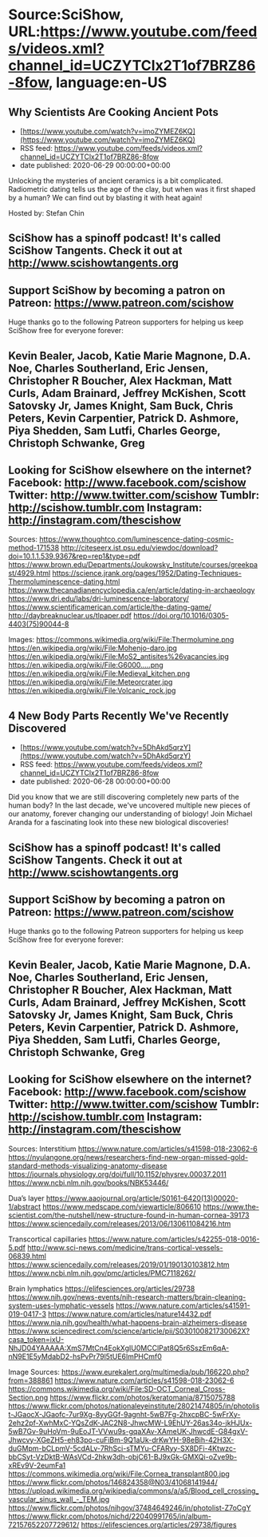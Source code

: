 # Source:SciShow, URL:https://www.youtube.com/feeds/videos.xml?channel_id=UCZYTClx2T1of7BRZ86-8fow, language:en-US

## Why Scientists Are Cooking Ancient Pots
 - [https://www.youtube.com/watch?v=imoZYMEZ6KQ](https://www.youtube.com/watch?v=imoZYMEZ6KQ)
 - RSS feed: https://www.youtube.com/feeds/videos.xml?channel_id=UCZYTClx2T1of7BRZ86-8fow
 - date published: 2020-06-29 00:00:00+00:00

Unlocking the mysteries of ancient ceramics is a bit complicated. Radiometric dating tells us the age of the clay, but when was it first shaped by a human? We can find out by blasting it with heat again!

Hosted by: Stefan Chin

SciShow has a spinoff podcast! It's called SciShow Tangents. Check it out at http://www.scishowtangents.org
----------
Support SciShow by becoming a patron on Patreon: https://www.patreon.com/scishow
----------
Huge thanks go to the following Patreon supporters for helping us keep SciShow free for everyone forever:

Kevin Bealer, Jacob, Katie Marie Magnone, D.A. Noe, Charles Southerland, Eric Jensen, Christopher R Boucher, Alex Hackman, Matt Curls, Adam Brainard, Jeffrey McKishen, Scott Satovsky Jr, James Knight, Sam Buck, Chris Peters, Kevin Carpentier, Patrick D. Ashmore, Piya Shedden, Sam Lutfi, Charles George, Christoph Schwanke, Greg
----------
Looking for SciShow elsewhere on the internet?
Facebook: http://www.facebook.com/scishow
Twitter: http://www.twitter.com/scishow
Tumblr: http://scishow.tumblr.com
Instagram: http://instagram.com/thescishow
----------
Sources:
https://www.thoughtco.com/luminescence-dating-cosmic-method-171538
http://citeseerx.ist.psu.edu/viewdoc/download?doi=10.1.1.539.9367&rep=rep1&type=pdf
https://www.brown.edu/Departments/Joukowsky_Institute/courses/greekpast/4929.html
https://science.jrank.org/pages/1952/Dating-Techniques-Thermoluminescence-dating.html
https://www.thecanadianencyclopedia.ca/en/article/dating-in-archaeology
https://www.dri.edu/labs/dri-luminescence-laboratory/
https://www.scientificamerican.com/article/the-dating-game/
http://daybreaknuclear.us/tlpaper.pdf
https://doi.org/10.1016/0305-4403(75)90044-8

Images:
https://commons.wikimedia.org/wiki/File:Thermolumine.png
https://en.wikipedia.org/wiki/File:Mohenjo-daro.jpg
https://en.wikipedia.org/wiki/File:MoS2_antisites%26vacancies.jpg
https://en.wikipedia.org/wiki/File:G6000.....png
https://en.wikipedia.org/wiki/File:Medieval_kitchen.png
https://en.wikipedia.org/wiki/File:Meteorcrater.jpg
https://en.wikipedia.org/wiki/File:Volcanic_rock.jpg

## 4 New Body Parts Recently We've Recently Discovered
 - [https://www.youtube.com/watch?v=5DhAkd5qrzY](https://www.youtube.com/watch?v=5DhAkd5qrzY)
 - RSS feed: https://www.youtube.com/feeds/videos.xml?channel_id=UCZYTClx2T1of7BRZ86-8fow
 - date published: 2020-06-28 00:00:00+00:00

Did you know that we are still discovering completely new parts of the human body? In the last decade, we've uncovered multiple new pieces of our anatomy, forever changing our understanding of biology! Join Michael Aranda for a fascinating look into these new biological discoveries!

SciShow has a spinoff podcast! It's called SciShow Tangents. Check it out at http://www.scishowtangents.org
----------
Support SciShow by becoming a patron on Patreon: https://www.patreon.com/scishow
----------
Huge thanks go to the following Patreon supporters for helping us keep SciShow free for everyone forever:

Kevin Bealer, Jacob, Katie Marie Magnone, D.A. Noe, Charles Southerland, Eric Jensen, Christopher R Boucher, Alex Hackman, Matt Curls, Adam Brainard, Jeffrey McKishen, Scott Satovsky Jr, James Knight, Sam Buck, Chris Peters, Kevin Carpentier, Patrick D. Ashmore, Piya Shedden, Sam Lutfi, Charles George, Christoph Schwanke, Greg
----------
Looking for SciShow elsewhere on the internet?
Facebook: http://www.facebook.com/scishow
Twitter: http://www.twitter.com/scishow
Tumblr: http://scishow.tumblr.com
Instagram: http://instagram.com/thescishow
----------
Sources:
Interstitium
https://www.nature.com/articles/s41598-018-23062-6
https://nyulangone.org/news/researchers-find-new-organ-missed-gold-standard-methods-visualizing-anatomy-disease
https://journals.physiology.org/doi/full/10.1152/physrev.00037.2011
https://www.ncbi.nlm.nih.gov/books/NBK53446/

Dua’s layer
https://www.aaojournal.org/article/S0161-6420(13)00020-1/abstract
https://www.medscape.com/viewarticle/806610
https://www.the-scientist.com/the-nutshell/new-structure-found-in-human-cornea-39173
https://www.sciencedaily.com/releases/2013/06/130611084216.htm

Transcortical capillaries
https://www.nature.com/articles/s42255-018-0016-5.pdf
http://www.sci-news.com/medicine/trans-cortical-vessels-06839.html
https://www.sciencedaily.com/releases/2019/01/190130103812.htm
https://www.ncbi.nlm.nih.gov/pmc/articles/PMC7118262/

Brain lymphatics
https://elifesciences.org/articles/29738
https://www.nih.gov/news-events/nih-research-matters/brain-cleaning-system-uses-lymphatic-vessels
https://www.nature.com/articles/s41591-019-0417-3
https://www.nature.com/articles/nature14432.pdf
https://www.nia.nih.gov/health/what-happens-brain-alzheimers-disease
https://www.sciencedirect.com/science/article/pii/S030100821730062X?casa_token=ixU-NhJD04YAAAAA:XmS7MtCn4EokXgIU0MCClPat8Q5r6SszEm6qA-nN9E1E5yMdabD2-hsPvPr79l5tUE6lmPHCmf0

Image Sources:
https://www.eurekalert.org/multimedia/pub/166220.php?from=388861
https://www.nature.com/articles/s41598-018-23062-6
https://commons.wikimedia.org/wiki/File:SD-OCT_Corneal_Cross-Section.png
https://www.flickr.com/photos/keratomania/8715075788
https://www.flickr.com/photos/nationaleyeinstitute/28021474805/in/photolist-JGaocX-JGaofc-7ur9Xg-8yyGGf-9agnht-5wB7Fg-2hxcpBC-5wFrXy-2ehz2pf-XwhMxC-YQsZdK-JAC2N8-JhwcMW-L9EhUY-26as34o-jkHJUx-5wB7Gv-9uHoVm-9uEoJT-VVwu9s-gqaXAv-XAmeUK-JhwcdE-G84gxV-Jhwcvy-XGeZH5-eh83po-cuFiBm-9Q1aUk-drKwYH-98eBih-42H3X-duGMpm-bCLpmV-5cdALv-7RhSci-sTMYu-CFARyy-SX8DFi-4Ktwzc-bbCSyt-VzDktB-WAsVCd-2hkw3dh-objC61-BJ9xGk-GMXQi-oZve9b-xREv9V-2eumFa1
https://commons.wikimedia.org/wiki/File:Cornea_transplant800.jpg
https://www.flickr.com/photos/146824358@N03/41068141944/
https://upload.wikimedia.org/wikipedia/commons/a/a5/Blood_cell_crossing_vascular_sinus_wall_-_TEM.jpg
https://www.flickr.com/photos/nihgov/37484649246/in/photolist-Z7oCgY
https://www.flickr.com/photos/nichd/22040991765/in/album-72157652207729612/
https://elifesciences.org/articles/29738/figures

